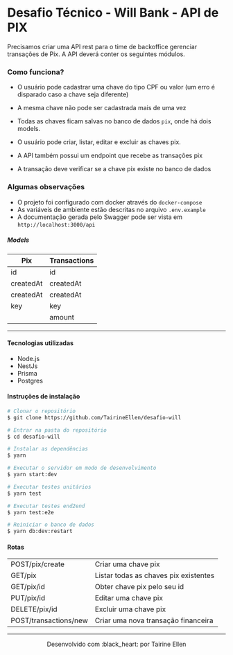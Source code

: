 # Desafio Técnico - Will Bank - API de PIX 



Precisamos criar uma API rest para o time de backoffice gerenciar transações de Pix. A API
deverá conter os seguintes módulos.

### Como funciona?

- O usuário pode cadastrar uma chave do tipo CPF ou valor (um erro é disparado caso a chave seja diferente)
- A mesma chave não pode ser cadastrada mais de uma vez
- Todas as chaves ficam salvas no banco de dados `pix`, onde há dois models.
- O usuário pode criar, listar, editar e excluir as chaves pix.

- A API também possui um endpoint que recebe as transações pix
- A transação deve verificar se a chave pix existe no banco de dados

### Algumas observações
 
- O projeto foi configurado com docker através do `docker-compose`
- As variáveis de ambiente estão descritas no arquivo `.env.example`
- A documentação gerada pelo Swagger pode ser vista em `http://localhost:3000/api`

##### Models

| Pix	       | Transactions |
| -----------| ------------ |
| id         | id		        |
| createdAt  | createdAt    |
| createdAt  | createdAt    |
| key        | key          |
|            | amount       |


------------

#### Tecnologias utilizadas
- Node.js
- NestJs
- Prisma
- Postgres


#### Instruções de instalação

```bash
# Clonar o repositório
$ git clone https://github.com/TairineEllen/desafio-will

# Entrar na pasta do repositório
$ cd desafio-will

# Instalar as dependências
$ yarn

# Executar o servidor em modo de desenvolvimento
$ yarn start:dev

# Executar testes unitários
$ yarn test

# Executar testes end2end
$ yarn test:e2e

# Reiniciar o banco de dados
$ yarn db:dev:restart

```

#### Rotas

|                    |                                            |
| ----------------------- | ------------------------------------------ | 
| POST/pix/create         | Criar uma chave pix                        |
| GET/pix                 | Listar todas as chaves pix existentes      |
| GET/pix/id              | Obter chave pix pelo seu id                |
| PUT/pix/id              | Editar uma chave pix                       |
| DELETE/pix/id           | Excluir uma chave pix                      |
| POST/transactions/new   | Criar uma nova transação financeira        |
------------



<p align="center">
Desenvolvido com :black_heart: por Tairine Ellen
</p>

